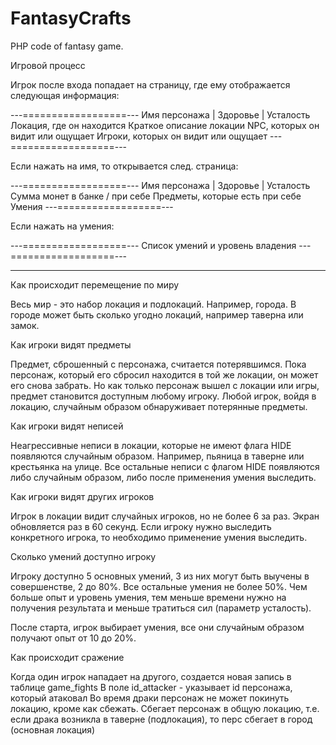 FantasyCrafts
=============

PHP code of fantasy game.

Игровой процесс

Игрок после входа попадает на страницу, где ему отображается следующая информация:

---==================---
Имя персонажа | Здоровье | Усталость
Локация, где он находится
Краткое описание локации
NPC, которых он видит или ощущает
Игроки, которых он видит или ощущает
---==================---

Если нажать на имя, то открывается след. страница:

---==================---
Имя персонажа | Здоровье | Усталость
Сумма монет в банке / при себе
Предметы, которые есть при себе
Умения
---==================---

Если нажать на умения:

---==================---
Список умений и уровень владения
---==================---

---------------------------------------------

Как происходит перемещение по миру

Весь мир - это набор локация и подлокаций. Например, города. В городе может быть сколько угодно локаций, например
таверна или замок. 

Как игроки видят предметы

Предмет, сброшенный с персонажа, считается потерявшимся. Пока персонаж, который его сбросил находится в той же локации,
он может его снова забрать. Но как только персонаж вышел с локации или игры, предмет становится доступным любому игроку.
Любой игрок, войдя в локацию, случайным образом обнаруживает потерянные предметы.

Как игроки видят неписей

Неагрессивные неписи в локации, которые не имеют флага HIDE появляются случайным образом. Например, пьяница в таверне
или крестьянка на улице.
Все остальные неписи с флагом HIDE появляются либо случайным образом, либо после применения умения выследить.

Как игроки видят других игроков

Игрок в локации видит случайных игроков, но не более 6 за раз. Экран обновляется раз в 60 секунд. Если игроку нужно 
выследить конкретного игрока, то необходимо применение умения выследить.

Сколько умений доступно игроку

Игроку доступно 5 основных умений, 3 из них могут быть выучены в совершенстве, 2 до 80%. Все остальные умения не более
50%. Чем больше опыт и уровень умения, тем меньше времени нужно на получения результата и меньше тратиться сил 
(параметр усталость).

После старта, игрок выбирает умения, все они случайным образом получают опыт от 10 до 20%.

Как происходит сражение

Когда один игрок нападает на другого, создается новая запись в таблице game_fights
В поле id_attacker - указывает id персонажа, который атаковал
Во время драки персонаж не может покинуть локацию, кроме как сбежать. Сбегает персонаж в общую локацию, т.е. если драка
возникла в таверне (подлокация), то перс сбегает в город (основная локация)
